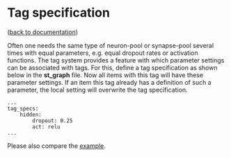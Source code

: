 Tag specification
=================
([back to documentation](README.md))

Often one needs the same type of neuron-pool or synapse-pool several times with equal parameters, e.g. equal dropout rates or activation functions. The tag system provides a feature with which parameter settings can be associated with tags. For this, define a tag specification as shown below in the **st_graph** file. Now all items with this tag will have these parameter settings. If an item this tag already has a definition of such a parameter, the local setting will overwrite the tag specification.

```
...
tag_specs:
	hidden:
		dropout: 0.25
		act: relu
...
```

Please also compare the [example](../examples/test_tag_spec.st_graph).
